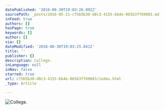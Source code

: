 ```yaml
---
datePublished: '2016-08-30T19:03:26.092Z'
sourcePath: _posts/2016-05-21-cf5b5b30-d0c3-4155-bb4e-065b3ff69083.md
inFeed: true
authors: []
hasPage: true
keywords: []
author: []
via: {}
dateModified: '2016-08-30T19:03:25.841Z'
title: ''
publisher: {}
description: College.
inLanguage: null
inNav: false
starred: true
url: cf5b5b30-d0c3-4155-bb4e-065b3ff69083/index.html
_type: Article

---
```

![College.](https://the-grid-user-content.s3-us-west-2.amazonaws.com/e4bc0474-1f06-4391-8764-e9f3e2084c90.jpg)